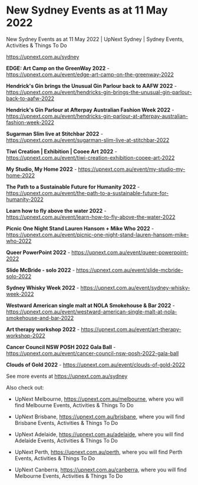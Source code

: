 # New Sydney Events as at 11 May 2022
New Sydney Events as at 11 May 2022 | UpNext Sydney | Sydney Events, Activities &amp; Things To Do

https://upnext.com.au/sydney


**EDGE: Art Camp on the GreenWay 2022** - https://upnext.com.au/event/edge-art-camp-on-the-greenway-2022

**Hendrick's Gin brings the Unusual Gin Parlour back to AAFW 2022** - https://upnext.com.au/event/hendricks-gin-brings-the-unusual-gin-parlour-back-to-aafw-2022

**Hendrick's Gin Parlour at Afterpay Australian Fashion Week 2022** - https://upnext.com.au/event/hendricks-gin-parlour-at-afterpay-australian-fashion-week-2022

**Sugarman Slim live at Stitchbar 2022** - https://upnext.com.au/event/sugarman-slim-live-at-stitchbar-2022

**Tiwi Creation | Exhibition | Cooee Art 2022** - https://upnext.com.au/event/tiwi-creation-exhibition-cooee-art-2022

**My Studio, My Home 2022** - https://upnext.com.au/event/my-studio-my-home-2022

**The Path to a Sustainable Future for Humanity 2022** - https://upnext.com.au/event/the-path-to-a-sustainable-future-for-humanity-2022

**Learn how to fly above the water 2022** - https://upnext.com.au/event/learn-how-to-fly-above-the-water-2022

**Picnic One Night Stand Lauren Hansom + Mike Who 2022** - https://upnext.com.au/event/picnic-one-night-stand-lauren-hansom-mike-who-2022

**Queer PowerPoint 2022** - https://upnext.com.au/event/queer-powerpoint-2022

**Slide McBride - solo 2022** - https://upnext.com.au/event/slide-mcbride-solo-2022

**Sydney Whisky Week 2022** - https://upnext.com.au/event/sydney-whisky-week-2022

**Westward American single malt at NOLA Smokehouse & Bar 2022** - https://upnext.com.au/event/westward-american-single-malt-at-nola-smokehouse-and-bar-2022

**Art therapy workshop 2022** - https://upnext.com.au/event/art-therapy-workshop-2022

**Cancer Council NSW POSH 2022 Gala Ball** - https://upnext.com.au/event/cancer-council-nsw-posh-2022-gala-ball

**Clouds of Gold 2022** - https://upnext.com.au/event/clouds-of-gold-2022



See more events at https://upnext.com.au/sydney


Also check out:

* UpNext Melbourne, https://upnext.com.au/melbourne, where you will find Melbourne Events, Activities & Things To Do

* UpNext Brisbane, https://upnext.com.au/brisbane, where you will find Brisbane Events, Activities & Things To Do

* UpNext Adelaide, https://upnext.com.au/adelaide, where you will find Adelaide Events, Activities & Things To Do

* UpNext Perth, https://upnext.com.au/perth, where you will find Perth Events, Activities & Things To Do

* UpNext Canberra, https://upnext.com.au/canberra, where you will find Melbourne Events, Activities & Things To Do